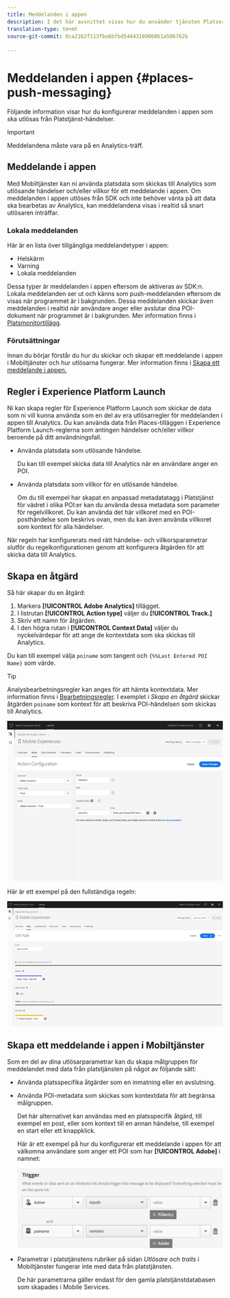 ```yaml
---
title: Meddelanden i appen
description: I det här avsnittet visas hur du använder tjänsten Platser med meddelanden i appen.
translation-type: tm+mt
source-git-commit: 0ca2162f113fba6bfbd54443109068b1a506762b

---
```



# Meddelanden i appen {#places-push-messaging}

Följande information visar hur du konfigurerar meddelanden i appen som ska utlösas från Platstjänst-händelser.

>[!IMPORTANT]
>
>Meddelandena måste vara på en Analytics-träff.

## Meddelande i appen

Med Mobiltjänster kan ni använda platsdata som skickas till Analytics som utlösande händelser och/eller villkor för ett meddelande i appen. Om meddelanden i appen utlöses från SDK och inte behöver vänta på att data ska bearbetas av Analytics, kan meddelandena visas i realtid så snart utlösaren inträffar.

### Lokala meddelanden

Här är en lista över tillgängliga meddelandetyper i appen:

* Helskärm
* Varning
* Lokala meddelanden

Dessa typer är meddelanden i appen eftersom de aktiveras av SDK:n. Lokala meddelanden ser ut och känns som push-meddelanden eftersom de visas när programmet är i bakgrunden. Dessa meddelanden skickar även meddelanden i realtid när användare anger eller avslutar dina POI-dokument när programmet är i bakgrunden. Mer information finns i [Platsmonitortillägg](/help/places-ext-aep-sdks/places-monitor-extension/places-monitor-extension.md).

### Förutsättningar

Innan du börjar förstår du hur du skickar och skapar ett meddelande i appen i Mobiltjänster och hur utlösarna fungerar. Mer information finns i [Skapa ett meddelande i appen.](https://docs.adobe.com/content/help/en/mobile-services/using/messaging-ug/inapp-messages/t-in-app-message.html)

## Regler i Experience Platform Launch

Ni kan skapa regler för Experience Platform Launch som skickar de data som ni vill kunna använda som en del av era utlösarregler för meddelanden i appen till Analytics. Du kan använda data från Places-tilläggen i Experience Platform Launch-reglerna som antingen händelser och/eller villkor beroende på ditt användningsfall.

* Använda platsdata som utlösande händelse.

   Du kan till exempel skicka data till Analytics när en användare anger en POI.

* Använda platsdata som villkor för en utlösande händelse.

   Om du till exempel har skapat en anpassad metadatatagg i Platstjänst för vädret i olika POI:er kan du använda dessa metadata som parameter för regelvillkoret. Du kan använda det här villkoret med en POI-posthändelse som beskrivs ovan, men du kan även använda villkoret som kontext för alla händelser.

När regeln har konfigurerats med rätt händelse- och villkorsparametrar slutför du regelkonfigurationen genom att konfigurera åtgärden för att skicka data till Analytics.

## Skapa en åtgärd

Så här skapar du en åtgärd:

1. Markera **[!UICONTROL Adobe Analytics]** tillägget.
1. I listrutan **[!UICONTROL Action type]** väljer du **[!UICONTROL Track.]**
1. Skriv ett namn för åtgärden.
1. I den högra rutan i **[!UICONTROL Context Data]** väljer du nyckelvärdepar för att ange de kontextdata som ska skickas till Analytics.

Du kan till exempel välja `poiname` som tangent och `{%%Last Entered POI Name}` som värde.

>[!TIP]
>
>Analysbearbetningsregler kan anges för att hämta kontextdata. Mer information finns i [Bearbetningsregler](https://docs.adobe.com/content/help/en/analytics/implementation/analytics-basics/ref-processing-rules.html). I exemplet i *Skapa en åtgärd* skickar åtgärden `poiname` som kontext för att beskriva POI-händelsen som skickas till Analytics.

![skapa ett funktionsmakro](/help/assets/configure-action.png)

Här är ett exempel på den fullständiga regeln:

![slutförd regel](/help/assets/create-a-rule.png)

## Skapa ett meddelande i appen i Mobiltjänster

Som en del av dina utlösarparametrar kan du skapa målgruppen för meddelandet med data från platstjänsten på något av följande sätt:

* Använda platsspecifika åtgärder som en inmatning eller en avslutning.
* Använda POI-metadata som skickas som kontextdata för att begränsa målgruppen.

   Det här alternativet kan användas med en platsspecifik åtgärd, till exempel en post, eller som kontext till en annan händelse, till exempel en start eller ett knappklick.

   Här är ett exempel på hur du konfigurerar ett meddelande i appen för att välkomna användare som anger ett POI som har **[!UICONTROL Adobe]** i namnet:

   ![trigger parameters](/help/assets/trigger-parameters.png)

* Parametrar i platstjänstens rubriker på sidan *Utlösare och traits* i Mobiltjänster fungerar inte med data från platstjänsten.

   De här parametrarna gäller endast för den gamla platstjänstdatabasen som skapades i Mobile Services.